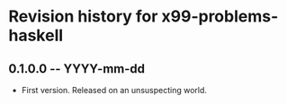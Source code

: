 # Revision history for x99-problems-haskell

## 0.1.0.0 -- YYYY-mm-dd

* First version. Released on an unsuspecting world.
